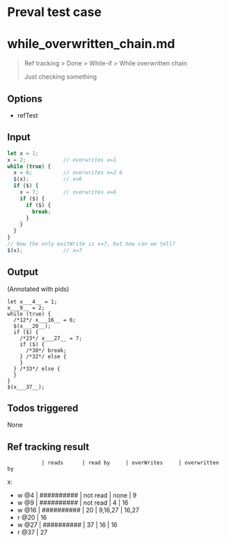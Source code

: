 # Preval test case

# while_overwritten_chain.md

> Ref tracking > Done > While-if > While overwritten chain
>
> Just checking something

## Options

- refTest

## Input

`````js filename=intro
let x = 1;
x = 2;            // overwrites x=1
while (true) { 
  x = 6;          // overwrites x=2 6
  $(x);           // x=6
  if ($) {
    x = 7;        // overwrites x=6
    if ($) {
      if ($) {
        break;
      }
    }
  }
}
// Now the only exitWrite is x=7, but how can we tell?
$(x);             // x=7
`````


## Output

(Annotated with pids)

`````filename=intro
let x___4__ = 1;
x___9__ = 2;
while (true) {
  /*12*/ x___16__ = 6;
  $(x___20__);
  if ($) {
    /*23*/ x___27__ = 7;
    if ($) {
      /*30*/ break;
    } /*32*/ else {
    }
  } /*33*/ else {
  }
}
$(x___37__);
`````


## Todos triggered


None


## Ref tracking result


               | reads      | read by     | overWrites     | overwritten by
x:
  - w @4       | ########## | not read    | none           | 9
  - w @9       | ########## | not read    | 4              | 16
  - w @16      | ########## | 20          | 9,16,27        | 16,27
  - r @20      | 16
  - w @27      | ########## | 37          | 16             | 16
  - r @37      | 27
